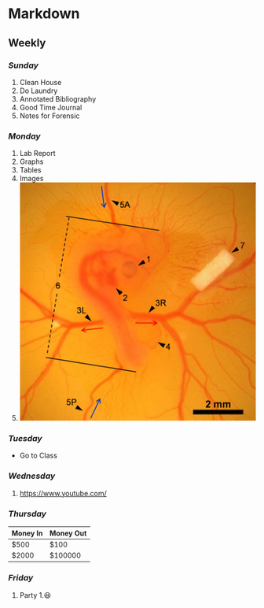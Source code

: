 # Markdown
## Weekly

### *Sunday* 
1. Clean House 
1. Do Laundry 
1. Annotated Bibliography 
1. Good Time Journal 
1. Notes for Forensic 

### *Monday* 
1. Lab Report 
  1. Graphs
  1. Tables
  1. Images 
  1. ![Chicken Embryo](https://github.com/DaJerms/3IE1/blob/master/Chicken.jpg?raw=true)
  
  ### *Tuesday*
  * Go to Class
  
  ### *Wednesday*
  1. https://www.youtube.com/
  
  ### *Thursday*
  Money In| Money Out
  --------|----------
  $500 | $100
  $2000| $100000
  
  ### *Friday*
  1. Party
  1.:laughing:
